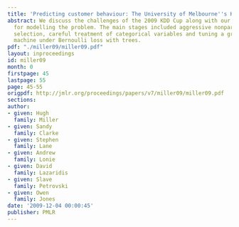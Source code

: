 ```yaml
---
title: 'Predicting customer behaviour: The University of Melbourne''s KDD Cup report'
abstract: We discuss the challenges of the 2009 KDD Cup along with our ideas and methodologies
  for modelling the problem. The main stages included aggressive nonparametric feature
  selection, careful treatment of categorical variables and tuning a gradient boosting
  machine under Bernoulli loss with trees.
pdf: "./miller09/miller09.pdf"
layout: inproceedings
id: miller09
month: 0
firstpage: 45
lastpage: 55
page: 45-55
origpdf: http://jmlr.org/proceedings/papers/v7/miller09/miller09.pdf
sections: 
author:
- given: Hugh
  family: Miller
- given: Sandy
  family: Clarke
- given: Stephen
  family: Lane
- given: Andrew
  family: Lonie
- given: David
  family: Lazaridis
- given: Slave
  family: Petrovski
- given: Owen
  family: Jones
date: '2009-12-04 00:00:45'
publisher: PMLR
---
```

